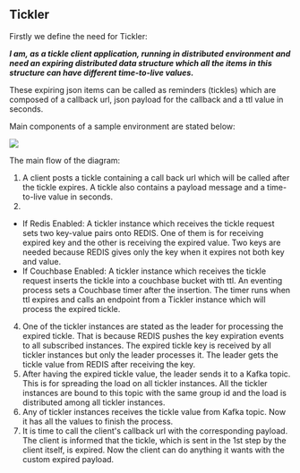 


Tickler
-----------------
Firstly we define the need for Tickler: 

***I am, as a tickle client application, running in distributed environment and need an expiring distributed data structure which all the items in this structure can have different time-to-live values.***

These expiring json items can be called as reminders (tickles) which are composed of a callback url, json payload for the callback and a ttl value in seconds.

Main components of a sample environment are stated below:

<img src="https://i.ibb.co/4ZgNm75/tickler-2.png"/>

The main flow of the diagram:

 1. A client posts a tickle containing a call back url which will be called after the tickle expires. A tickle also contains a payload message and a time-to-live value in seconds. 
 2. 
 * If Redis Enabled: A tickler instance which receives the tickle request sets two key-value pairs onto REDIS. One of them is for receiving expired key and the other is receiving the expired value. Two keys are needed because REDIS gives only the key when it expires not both key and value.
 * If Couchbase Enabled: A tickler instance which receives the tickle request inserts the tickle into a couchbase bucket with ttl. An eventing process sets a Couchbase timer after the insertion. The timer runs when ttl expires and calls an endpoint from a Tickler instance which will process the expired tickle.
 4. One of the tickler instances are stated as the leader for processing the expired tickle. That is because REDIS pushes the key expiration events to all subscribed instances. The expired tickle key is received by all tickler instances but only the leader processes it. The leader gets the tickle value from REDIS after receiving the key.
 5. After having the expired tickle value, the leader sends it to a Kafka topic. This is for spreading the load on all tickler instances. All the tickler instances are bound to this topic with the same group id and the load is distributed among all tickler instances.
 6. Any of tickler instances receives the tickle value from Kafka topic. Now it has all the values to finish the process.
 7. It is time to call the client's callback url with the corresponding payload. The client is informed that the tickle, which is sent in the 1st step by the client itself, is expired. Now the client can do anything it wants with the custom expired payload.
